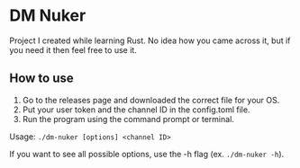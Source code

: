 # DM Nuker

Project I created while learning Rust. No idea how you came across it, but if you need it then feel free to use it.

## How to use

1. Go to the releases page and downloaded the correct file for your OS.
2. Put your user token and the channel ID in the config.toml file.
3. Run the program using the command prompt or terminal.

Usage: `./dm-nuker [options] <channel ID>`

If you want to see all possible options, use the -h flag (ex. `./dm-nuker -h`).
